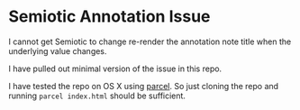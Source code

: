 # Semiotic Annotation Issue

I cannot get Semiotic to change re-render the annotation note title when the underlying value changes.

I have pulled out minimal version of the issue in this repo.

I have tested the repo on OS X using [parcel](https://parceljs.org/). So just cloning the repo and running
`parcel index.html` should be sufficient.